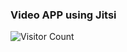 ### Video APP using Jitsi

![Visitor Count](https://shields.io/badge/dynamic/json?url=https://visitor-badge.glitch.me/badge?page_id=mohanhu.visitor-badge)
